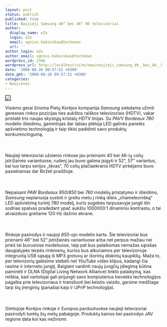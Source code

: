 ```yaml
---
layout: post
status: publish
published: true
title: Naujieji Samsung 40“ bei 46“ HD televizoriai
author:
  display_name: eZx
  login: eZx
  email: ugnius.babinskas@technews
  url: ''
author_login: eZx
author_email: ugnius.babinskas@technews
wordpress_id: 2346
wordpress_url: http://localhost/site/new/naujieji_samsung_40__bei_46__hd_televizoriai/
date: '2008-08-26 09:57:52 +0300'
date_gmt: '2008-08-26 09:57:52 +0300'
categories:
- Naujienos
---
```

<div class="imgright"><img src="http://www.technews.lt/upl/Failai/Samsung_LED-LCD_HDTV.jpg" border="1"></div>
<p>Visiems gerai žinoma Pietų Korėjos kompanija <i>Samsung</i> siekdama užimti geresnes rinkos pozicijas ties aukštos raiškos televizoriais (HDTV), vakar pristatė tris naujas skystųjų kristalų HDTV linijas. Su <i>PAVV Bordeaux 780</i> modelio išleidimu, gamintojas dar labiau plėtoja LED galinės panelės apšvietimo technologiją ir taip tikisi padidinti savo produktų konkurencingumą.<br />
<br><br />
<br>Naujieji televizoriai užsienio rinkose jau prieinami 40 bei 46-ių colių įstrižainės variantuose, rudenį jau buvo galima įsigyti ir 52“, 57“ variantus, kai tuo tarpu serijos „tėvas“, 70 colių plačiaekranis HDTV pirkėjams buvo pasiekiamas dar Birželi pradžioje.<br />
<br><br />
<br>Nepaisant <i>PAW Bordeaux 950/850</i> bei <i>760</i> modelių pristatymo ir išleidimo, <i>Samsung</i> neplanuoja sustoti ir greitu metu į rinką išleis „chameleonišką“ LED apšvietimą turintį <i>780</i> modelį, kuris sugebės tarpusavyje jungti itin sodrias spalvas pradedant ypač aukštu 1000000:1 dinaminiu kontrastu, o tai atvaizduos greitame 120 Hz dažnio ekrane.<br />
<br><br />
<br>Rinkoje pasirodys ir naujoji <i>850-ojo</i> modelio karta. Šie televizoriai bus prienami 46“ bei 52“ įstrižainės variantuose arba net perpus mažiau nei prieš tai buvusiose modeliuose, taip pat bus palaikomas nemažas sąrašas daugialypės terpės rinkmenų, kurios bus atkuriamos per televizoriuje integruotą USB sąsają iš MP3 grotuvų ar išorinių diskinių kaupiklių. Maža to, per televizorių galėsime stebėti net <i>YouTube</i> video klipus, kadangi čia rasime ir interneto jungtį. Baigiant vardinti naujų jungčių įdiegimą būtina paminėti ir DLNA (Digital Living Network Alliance) tinklo palaikymą, kas reiškia, kad vartotojai gali prijungti savo kompiuterius bevielės technologijos pagalba prie televizoriaus ir transliuoti bei keistis vaizdo, garsine medžiaga tarp šių įrenginių (panašiai kaip ir UPnP technologija).<br />
<br><br />
<br>Gimtojoje Korėjos rinkoje ir Europos parduotuvėse naujieji televizoriai pasirodyti turėtų šių metų pabaigoje. Produktų kainos bei pasirodyo JAV regione data kol kas nežinomi.<br />
<br><br />
<br><br />
<br></p>
